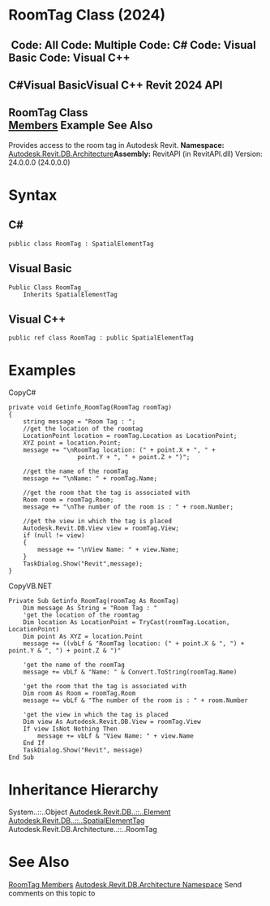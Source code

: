 # RoomTag Class (2024)

﻿
 Code: All Code: Multiple Code: C# Code: Visual Basic Code: Visual C++   
---  
C#Visual BasicVisual C++
Revit 2024 API  
---  
RoomTag Class  
[Members](c8eec458-15a9-9ef4-26db-277e0c13a9c3.md "RoomTag Members") Example See Also  
---  
Provides access to the room tag in Autodesk Revit.
**Namespace:** [Autodesk.Revit.DB.Architecture](720f0c58-cb2b-4f13-374a-7348ed0a1cd3.md "Autodesk.Revit.DB.Architecture Namespace")**Assembly:** RevitAPI (in RevitAPI.dll) Version: 24.0.0.0 (24.0.0.0)
# Syntax
C#  
---  
```text
public class RoomTag : SpatialElementTag
```
  
Visual Basic  
---  
```text
Public Class RoomTag _
	Inherits SpatialElementTag
```
  
Visual C++  
---  
```text
public ref class RoomTag : public SpatialElementTag
```
  
# Examples
CopyC#
```text
private void Getinfo_RoomTag(RoomTag roomTag)
{
    string message = "Room Tag : ";
    //get the location of the roomtag
    LocationPoint location = roomTag.Location as LocationPoint;
    XYZ point = location.Point;
    message += "\nRoomTag location: (" + point.X + ", " +
                   point.Y + ", " + point.Z + ")";

    //get the name of the roomTag
    message += "\nName: " + roomTag.Name;

    //get the room that the tag is associated with
    Room room = roomTag.Room;
    message += "\nThe number of the room is : " + room.Number;

    //get the view in which the tag is placed
    Autodesk.Revit.DB.View view = roomTag.View;
    if (null != view)
    {
        message += "\nView Name: " + view.Name;
    }
    TaskDialog.Show("Revit",message);
}
```

CopyVB.NET
```text
Private Sub Getinfo_RoomTag(roomTag As RoomTag)
    Dim message As String = "Room Tag : "
    'get the location of the roomtag
    Dim location As LocationPoint = TryCast(roomTag.Location, LocationPoint)
    Dim point As XYZ = location.Point
    message += ((vbLf & "RoomTag location: (" + point.X & ", ") + point.Y & ", ") + point.Z & ")"

    'get the name of the roomTag
    message += vbLf & "Name: " & Convert.ToString(roomTag.Name)

    'get the room that the tag is associated with
    Dim room As Room = roomTag.Room
    message += vbLf & "The number of the room is : " + room.Number

    'get the view in which the tag is placed
    Dim view As Autodesk.Revit.DB.View = roomTag.View
    If view IsNot Nothing Then
        message += vbLf & "View Name: " + view.Name
    End If
    TaskDialog.Show("Revit", message)
End Sub
```

# Inheritance Hierarchy
System..::..Object [Autodesk.Revit.DB..::..Element](eb16114f-69ea-f4de-0d0d-f7388b105a16.md "Element Class") [Autodesk.Revit.DB..::..SpatialElementTag](0a20cdd6-6e44-bc77-a4c3-2d35470ba911.md "SpatialElementTag Class") Autodesk.Revit.DB.Architecture..::..RoomTag
# See Also
[RoomTag Members](c8eec458-15a9-9ef4-26db-277e0c13a9c3.md "RoomTag Members")
[Autodesk.Revit.DB.Architecture Namespace](720f0c58-cb2b-4f13-374a-7348ed0a1cd3.md "Autodesk.Revit.DB.Architecture Namespace")
Send comments on this topic to 